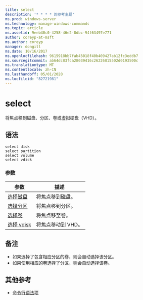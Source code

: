 ```yaml
---
title: select
description: '* * * * 的参考主题'
ms.prod: windows-server
ms.technology: manage-windows-commands
ms.topic: article
ms.assetid: 9eeb40c0-4258-46e2-8dbc-94f63497e771
author: coreyp-at-msft
ms.author: coreyp
manager: dongill
ms.date: 10/16/2017
ms.openlocfilehash: 9615918bb7fab45018f40b409427ab12fc3eddb7
ms.sourcegitcommit: ab64dc83fca28039416c26226815502d0193500c
ms.translationtype: MT
ms.contentlocale: zh-CN
ms.lasthandoff: 05/01/2020
ms.locfileid: "82721981"
---
```

# <a name="select"></a>select



将焦点移到磁盘、分区、卷或虚拟硬盘（VHD）。

## <a name="syntax"></a>语法

```
select disk
select partition
select volume
select vdisk
```

### <a name="parameters"></a>参数

|参数|描述|
|---------|-----------|
|[选择磁盘](select-disk.md)|将焦点移到磁盘。|
|[选择分区](select-partition.md)|将焦点移到分区。|
|[选择卷](select-volume.md)|将焦点移至卷。|
|[选择 vdisk](select-vdisk.md)|将焦点移动到 VHD。|

## <a name="remarks"></a>备注

-   如果选择了包含相应分区的卷，则会自动选择该分区。
-   如果使用相应的卷选择了分区，则会自动选择该卷。

## <a name="additional-references"></a>其他参考

- [命令行语法项](command-line-syntax-key.md)


